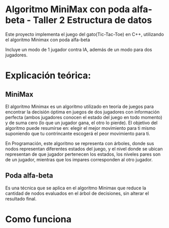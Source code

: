 # Algoritmo MiniMax con poda alfa-beta - Taller 2 Estructura de datos

 Este proyecto implementa el juego del gato(Tic-Tac-Toe) en C++, utilizando el algoritmo Minimax con poda alfa-beta 
 
 Incluye un modo de 1 jugador contra IA, además de un modo para dos jugadores.

 # Explicación teórica: 
 ## MiniMax
El algoritmo Minimax es un algoritmo utilizado en teoría de juegos para encontrar la decisión óptima en juegos de dos jugadores con información perfecta (ambos jugadores conocen el estado del juego en todo momento) y de suma cero (lo que un jugador gana, el otro lo pierde). El objetivo del algoritmo puede resumirse en: elegir el mejor movimiento para ti mismo suponiendo que tu contrincante escogerá el peor movimiento para ti.

En Programación, este algoritmo se representa con árboles, donde sus nodos representan diferentes estados del juego, y el nivel donde se ubican representan de que jugador pertenecen los estados, los niveles pares son de un jugador, mientras que los impares corresponden al otro jugador.

## Poda alfa-beta
Es una técnica que se aplica en el algoritmo Minimax que reduce la cantidad de nodos evaluados en el árbol de decisiones, sin alterar el resultado final.

# Como funciona

